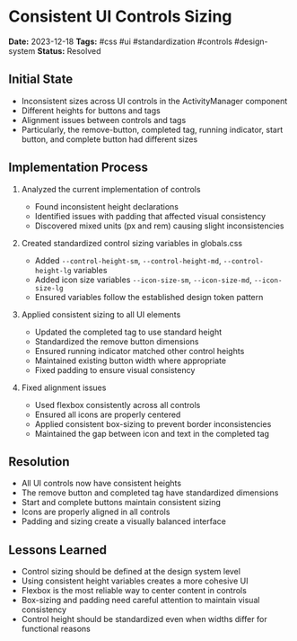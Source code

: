 # Consistent UI Controls Sizing

**Date:** 2023-12-18
**Tags:** #css #ui #standardization #controls #design-system
**Status:** Resolved

## Initial State
- Inconsistent sizes across UI controls in the ActivityManager component
- Different heights for buttons and tags
- Alignment issues between controls and tags
- Particularly, the remove-button, completed tag, running indicator, start button, and complete button had different sizes

## Implementation Process
1. Analyzed the current implementation of controls
   - Found inconsistent height declarations
   - Identified issues with padding that affected visual consistency
   - Discovered mixed units (px and rem) causing slight inconsistencies

2. Created standardized control sizing variables in globals.css
   - Added `--control-height-sm`, `--control-height-md`, `--control-height-lg` variables
   - Added icon size variables `--icon-size-sm`, `--icon-size-md`, `--icon-size-lg`
   - Ensured variables follow the established design token pattern

3. Applied consistent sizing to all UI elements
   - Updated the completed tag to use standard height
   - Standardized the remove button dimensions
   - Ensured running indicator matched other control heights
   - Maintained existing button width where appropriate
   - Fixed padding to ensure visual consistency

4. Fixed alignment issues
   - Used flexbox consistently across all controls
   - Ensured all icons are properly centered
   - Applied consistent box-sizing to prevent border inconsistencies
   - Maintained the gap between icon and text in the completed tag

## Resolution
- All UI controls now have consistent heights
- The remove button and completed tag have standardized dimensions
- Start and complete buttons maintain consistent sizing
- Icons are properly aligned in all controls
- Padding and sizing create a visually balanced interface

## Lessons Learned
- Control sizing should be defined at the design system level
- Using consistent height variables creates a more cohesive UI
- Flexbox is the most reliable way to center content in controls
- Box-sizing and padding need careful attention to maintain visual consistency
- Control height should be standardized even when widths differ for functional reasons
